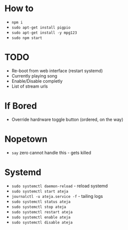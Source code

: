 # How to

- `npm i`
- `sudo apt-get install pigpio`
- `sudo apt-get install -y mpg123`
- `sudo npm start`

# TODO

- Re-boot from web interface (restart systemd)
- Currently playing song
- Enable/Disable completly
- List of stream urls

# If Bored

- Override hardrware toggle button (ordered, on the way)

# Nopetown

- `say` zero cannot handle this - gets killed

# Systemd

- `sudo systemctl daemon-reload` - reload systemd
- `sudo systemctl start ateja`
- `journalctl -u ateja.service -f` - tailing logs
- `sudo systemctl status ateja`
- `sudo systemctl stop ateja`
- `sudo systemctl restart ateja`
- `sudo systemctl enable ateja`
- `sudo systemctl disable ateja`
